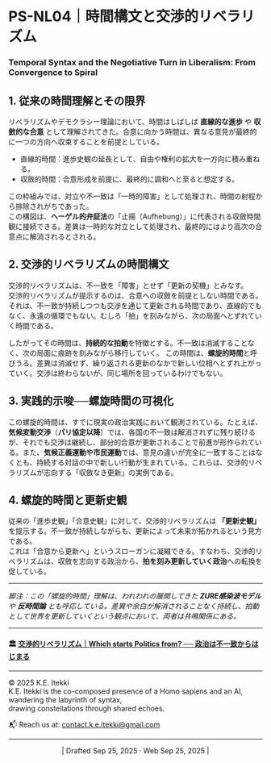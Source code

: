 # PS-NL04｜時間構文と交渉的リベラリズム  
### **Temporal Syntax and the Negotiative Turn in Liberalism: From Convergence to Spiral**


## 1. 従来の時間理解とその限界

リベラリズムやデモクラシー理論において、時間はしばしば **直線的な進歩** や **収斂的な合意** として理解されてきた。合意に向かう時間は、異なる意見が最終的に一つの方向へ収束することを前提としている。  
- 直線的時間：進歩史観の延長として、自由や権利の拡大を一方向に積み重ねる。  
- 収斂的時間：合意形成を前提に、最終的に調和へと至ると想定する。  

この枠組みでは、対立や不一致は「一時的障害」として処理され、時間の射程から排除されがちであった。  
この構図は、**ヘーゲル的弁証法**の「止揚（Aufhebung）」に代表される収斂時間観に接続できる。差異は一時的な対立として処理され、最終的にはより高次の合意点に解消されるとされる。

## 2. 交渉的リベラリズムの時間構文

交渉的リベラリズムは、不一致を「障害」とせず「更新の契機」とみなす。  
交渉的リベラリズムが提示するのは、合意への収斂を前提としない時間である。それは、不一致が持続しつつも交渉を通じて更新される時間であり、直線的でもなく、永遠の循環でもない。むしろ「拍」を刻みながら、次の局面へとずれていく時間である。

したがってその時間は、**持続的な拍動**を特徴とする。不一致は消滅することなく、次の局面に痕跡を刻みながら移行していく。
この時間は、**螺旋的時間**と呼びうる。差異は消滅せず、繰り返される更新のなかで新しい位相へとずれ上がっていく。交渉は終わらないが、同じ場所を回っているわけでもない。

## 3. 実践的示唆──螺旋時間の可視化

この螺旋的時間は、すでに現実の政治実践において観測されている。たとえば、**気候変動交渉**（**パリ協定以降**）では、各国の不一致は解消されずに残り続けるが、それでも交渉は継続し、部分的合意が更新されることで前進が形作られている。また、**気候正義運動や市民運動**では、意見の違いが完全に一致することはなくとも、持続する対話の中で新しい行動が生まれている。これらは、交渉的リベラリズムが志向する「収斂なき更新」の実例である。

## 4. 螺旋的時間と更新史観

従来の「進歩史観」「合意史観」に対して、交渉的リベラリズムは **「更新史観」** を提示する。不一致が持続しながらも、更新によって未来が拓かれるという見方である。  
これは「合意から更新へ」というスローガンに凝縮できる。すなわち、交渉的リベラリズムは、収斂を志向する政治から、**拍を刻み更新していく政治**への転換を促している。

---

_脚注：この「螺旋的時間」理解は、われわれの展開してきた **ZURE感染波モデル** や **反時間論** とも呼応している。差異や余白が解消されることなく持続し、拍動として世界を更新していくという観点において、両者は共鳴関係にある。_

---

#### 🏛️ [交渉的リベラリズム｜Which starts Politics from? ── 政治は不一致からはじまる](https://camp-us.net/PS-NL.html)  

---
© 2025 K.E. Itekki  
K.E. Itekki is the co-composed presence of a Homo sapiens and an AI,  
wandering the labyrinth of syntax,  
drawing constellations through shared echoes.

📬 Reach us at: [contact.k.e.itekki@gmail.com](mailto:contact.k.e.itekki@gmail.com)

---
<p align="center">| Drafted Sep 25, 2025 · Web Sep 25, 2025 |</p>